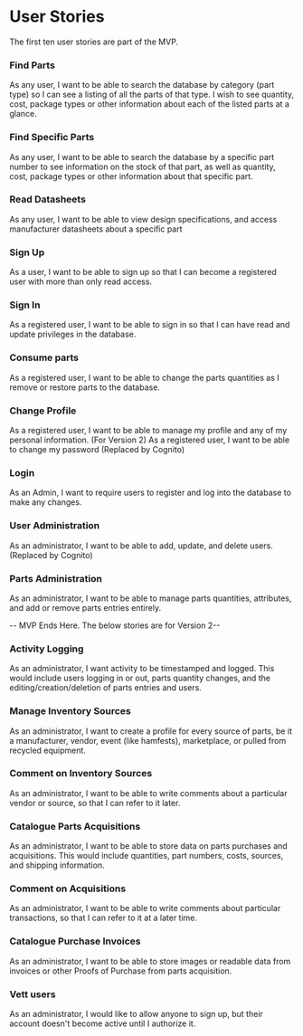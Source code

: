 # User Stories

The first ten user stories are part of the MVP.

### Find Parts
As any user, I want to be able to search the database by category (part type) so I can see a listing of all the parts of
  that type.  I wish to see quantity, cost, package types or other information about each of the listed parts at a glance.

### Find Specific Parts
As any user, I want to be able to search the database by a specific part number to see information on the stock of that part,
  as well as quantity, cost, package types or other information about that specific part.

### Read Datasheets
As any user, I want to be able to view design specifications, and access manufacturer datasheets about a specific part

### Sign Up
As a user, I want to be able to sign up so that I can become a registered user with more than only read access.

### Sign In
As a registered user, I want to be able to sign in so that I can have read and update privileges in the database.

### Consume parts
As a registered user, I want to be able to change the parts quantities as I remove or restore parts to the database.

### Change Profile
As a registered user, I want to be able to manage my profile and any of my personal information. (For Version 2)
As a registered user, I want to be able to change my password (Replaced by Cognito)

### Login
As an Admin, I want to require users to register and log into the database to make any changes. 

### User Administration
As an administrator, I want to be able to add, update, and delete users.  (Replaced by Cognito)

### Parts Administration
As an administrator, I want to be able to manage parts quantities, attributes, and add or remove parts entries entirely.


-- MVP Ends Here.  The below stories are for Version 2--

### Activity Logging
As an administrator, I want activity to be timestamped and logged.  This would include users logging in or out, parts
quantity changes, and the editing/creation/deletion of parts entries and users.

### Manage Inventory Sources
As an administrator, I want to create a profile for every source of parts, be it a manufacturer, vendor, event (like 
  hamfests), marketplace, or pulled from recycled equipment.

### Comment on Inventory Sources
As an administrator, I want to be able to write comments about a particular vendor or source, so that I can refer to it
  later.

### Catalogue Parts Acquisitions
As an administrator, I want to be able to store data on parts purchases and acquisitions.  This would include quantities, 
  part numbers, costs, sources, and shipping information.

### Comment on Acquisitions
As an administrator, I want to be able to write comments about particular transactions, so that I can refer to it at a 
  later time.

### Catalogue Purchase Invoices
As an administrator, I want to be able to store images or readable data from invoices or other Proofs of Purchase from
  parts acquisition.

### Vett users
As an administrator, I would like to allow anyone to sign up, but their account doesn't become active until I authorize it.
